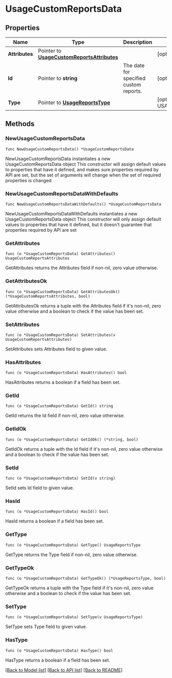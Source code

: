 # UsageCustomReportsData

## Properties

Name | Type | Description | Notes
------------ | ------------- | ------------- | -------------
**Attributes** | Pointer to [**UsageCustomReportsAttributes**](UsageCustomReportsAttributes.md) |  | [optional] 
**Id** | Pointer to **string** | The date for specified custom reports. | [optional] 
**Type** | Pointer to [**UsageReportsType**](UsageReportsType.md) |  | [optional] [default to USAGEREPORTSTYPE_REPORTS]

## Methods

### NewUsageCustomReportsData

`func NewUsageCustomReportsData() *UsageCustomReportsData`

NewUsageCustomReportsData instantiates a new UsageCustomReportsData object
This constructor will assign default values to properties that have it defined,
and makes sure properties required by API are set, but the set of arguments
will change when the set of required properties is changed

### NewUsageCustomReportsDataWithDefaults

`func NewUsageCustomReportsDataWithDefaults() *UsageCustomReportsData`

NewUsageCustomReportsDataWithDefaults instantiates a new UsageCustomReportsData object
This constructor will only assign default values to properties that have it defined,
but it doesn't guarantee that properties required by API are set

### GetAttributes

`func (o *UsageCustomReportsData) GetAttributes() UsageCustomReportsAttributes`

GetAttributes returns the Attributes field if non-nil, zero value otherwise.

### GetAttributesOk

`func (o *UsageCustomReportsData) GetAttributesOk() (*UsageCustomReportsAttributes, bool)`

GetAttributesOk returns a tuple with the Attributes field if it's non-nil, zero value otherwise
and a boolean to check if the value has been set.

### SetAttributes

`func (o *UsageCustomReportsData) SetAttributes(v UsageCustomReportsAttributes)`

SetAttributes sets Attributes field to given value.

### HasAttributes

`func (o *UsageCustomReportsData) HasAttributes() bool`

HasAttributes returns a boolean if a field has been set.

### GetId

`func (o *UsageCustomReportsData) GetId() string`

GetId returns the Id field if non-nil, zero value otherwise.

### GetIdOk

`func (o *UsageCustomReportsData) GetIdOk() (*string, bool)`

GetIdOk returns a tuple with the Id field if it's non-nil, zero value otherwise
and a boolean to check if the value has been set.

### SetId

`func (o *UsageCustomReportsData) SetId(v string)`

SetId sets Id field to given value.

### HasId

`func (o *UsageCustomReportsData) HasId() bool`

HasId returns a boolean if a field has been set.

### GetType

`func (o *UsageCustomReportsData) GetType() UsageReportsType`

GetType returns the Type field if non-nil, zero value otherwise.

### GetTypeOk

`func (o *UsageCustomReportsData) GetTypeOk() (*UsageReportsType, bool)`

GetTypeOk returns a tuple with the Type field if it's non-nil, zero value otherwise
and a boolean to check if the value has been set.

### SetType

`func (o *UsageCustomReportsData) SetType(v UsageReportsType)`

SetType sets Type field to given value.

### HasType

`func (o *UsageCustomReportsData) HasType() bool`

HasType returns a boolean if a field has been set.


[[Back to Model list]](../README.md#documentation-for-models) [[Back to API list]](../README.md#documentation-for-api-endpoints) [[Back to README]](../README.md)


